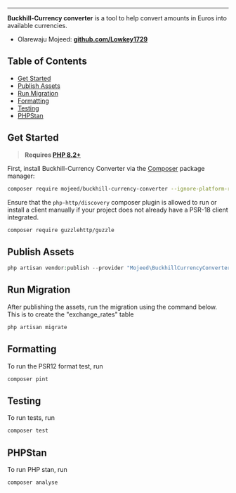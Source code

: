 ------
**Buckhill-Currency converter** is a tool to help convert amounts in Euros  into available currencies.

- Olarewaju Mojeed: **[github.com/Lowkey1729](https://github.com/Lowkey1729)**

## Table of Contents
- [Get Started](#get-started)
- [Publish Assets](#publish-assets)
- [Run Migration](#run-migration)
- [Formatting](#formatting)
- [Testing](#testing)
- [PHPStan](#phpstan)

## Get Started

> **Requires [PHP 8.2+](https://php.net/releases/)**

First, install Buckhill-Currency Converter via the [Composer](https://getcomposer.org/) package manager:

```bash
composer require mojeed/buckhill-currency-converter --ignore-platform-reqs
```

Ensure that the `php-http/discovery` composer plugin is allowed to run or install a client manually if your project does not already have a PSR-18 client integrated.
```bash
composer require guzzlehttp/guzzle
```

## Publish Assets

```php
php artisan vendor:publish --provider "Mojeed\BuckhillCurrencyConverter\Providers\BuckhillCurrencyConverterServiceProvider"
```

## Run Migration
After publishing the assets, run the migration using the command below.
This is to create the "exchange_rates" table
```php
php artisan migrate
```
## Formatting
To run the PSR12 format test, run
```bash
composer pint
```

## Testing
To run tests, run
```bash
composer test
```

## PHPStan
To run PHP stan, run
```bash
composer analyse
```


